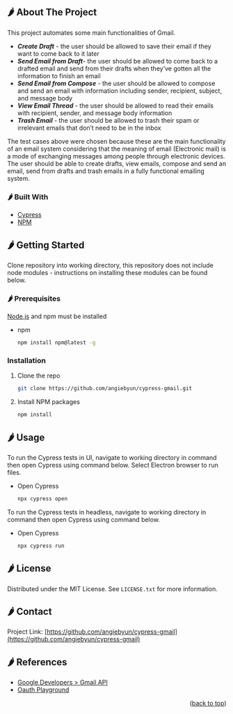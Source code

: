 <div id="top"></div>

<!-- ABOUT THE PROJECT -->
## 🌶️ About The Project

This project automates some main functionalities of Gmail. 
* **_Create Draft_** - the user should be allowed to save their email if they want to come back to it later
* **_Send Email from Draft_**- the user should be allowed to come back to a drafted email and send from their drafts when they’ve gotten all the information to finish an email
* **_Send Email from Compose_** - the user should be allowed to compose and send an email with information including sender, recipient, subject, and message body
* **_View Email Thread_** - the user should be allowed to read their emails with recipient, sender, and message body information
* **_Trash Email_** - the user should be allowed to trash their spam or irrelevant emails that don’t need to be in the inbox

The test cases above were chosen because these are the main functionality of an email system considering that the meaning of email (Electronic mail) is a mode of exchanging messages among people through electronic devices. The user should be able to create drafts, view emails, compose and send an email, send from drafts and trash emails in a fully functional emailing system. 

### 🌶️ Built With

* [Cypress](https://www.cypress.io)
* [NPM](https://www.npmjs.com)


<!-- GETTING STARTED -->
## 🌶️ Getting Started

Clone repository into working directory, this repository does not include node modules - instructions on installing these modules can be found below.

### 🌶️ Prerequisites

[Node.js](https://nodejs.org/en/download/) and npm must be installed
* npm
  ```sh
  npm install npm@latest -g
  ```

### Installation

1. Clone the repo
   ```sh
   git clone https://github.com/angiebyun/cypress-gmail.git
   ```
3. Install NPM packages
   ```sh
   npm install
   ```

<!-- USAGE EXAMPLES -->
## 🌶️ Usage

To run the Cypress tests in UI, navigate to working directory in command then open Cypress using command below. Select Electron browser to run files.

* Open Cypress
  ```sh
  npx cypress open
  ```
To run the Cypress tests in headless, navigate to working directory in command then open Cypress using command below.

* Open Cypress
  ```sh
  npx cypress run
  ```

<!-- LICENSE -->
## 🌶️ License

Distributed under the MIT License. See `LICENSE.txt` for more information.


<!-- CONTACT -->
## 🌶️ Contact

Project Link: [https://github.com/angiebyun/cypress-gmail](https://github.com/angiebyun/cypress-gmail)


<!-- REFERENCES -->
## 🌶️ References

* [Google Developers > Gmail API](https://developers.google.com/gmail/api/reference/rest)
* [Oauth Playground](https://developers.google.com/oauthplayground/)

<p align="right">(<a href="#top">back to top</a>)</p>



